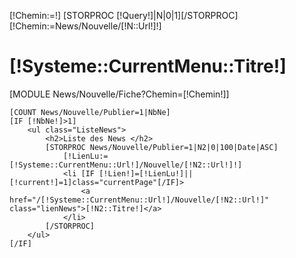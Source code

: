 [!Chemin:=!]
[STORPROC [!Query!]|N|0|1][/STORPROC]
[!Chemin:=News/Nouvelle/[!N::Url!]!]
<div class="ListeNews">
	<h1>[!Systeme::CurrentMenu::Titre!]</h1>
	<div id="ContentCategorie">
		[MODULE News/Nouvelle/Fiche?Chemin=[!Chemin!]]
	</div>

	[COUNT News/Nouvelle/Publier=1|NbNe]
	[IF [!NbNe!]>1]
		<ul class="ListeNews">
			<h2>Liste des News </h2>
			[STORPROC News/Nouvelle/Publier=1|N2|0|100|Date|ASC]
				[!LienLu:=[!Systeme::CurrentMenu::Url!]/Nouvelle/[!N2::Url!]!]
				<li [IF [!Lien!]=[!LienLu!]||[!current!]=1]class="currentPage"[/IF]>
					<a href="/[!Systeme::CurrentMenu::Url!]/Nouvelle/[!N2::Url!]" class="lienNews">[!N2::Titre!]</a>
				</li>
			[/STORPROC]
		</ul>
	[/IF]		
</div>